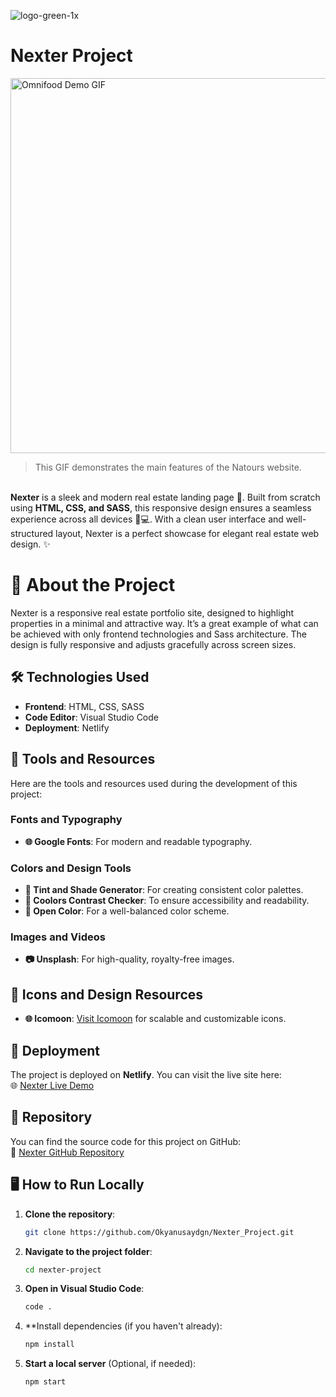 
![logo-green-1x](https://github.com/user-attachments/assets/2a1e5d18-c427-4fe7-bb2d-abc56607879f)

# Nexter Project

<img src="img/Animation_Nexter.gif" alt="Omnifood Demo GIF" width="600px">

>  This GIF demonstrates the main features of the Natours website.

<br> **Nexter** is a sleek and modern real estate landing page 🏡. Built from scratch using **HTML, CSS, and SASS**, this responsive design ensures a seamless experience across all devices 📱💻. With a clean user interface and well-structured layout, Nexter is a perfect showcase for elegant real estate web design. ✨

# 📌 About the Project
Nexter is a responsive real estate portfolio site, designed to highlight properties in a minimal and attractive way. It’s a great example of what can be achieved with only frontend technologies and Sass architecture. The design is fully responsive and adjusts gracefully across screen sizes.

## 🛠️ Technologies Used

- **Frontend**: HTML, CSS, SASS
- **Code Editor**: Visual Studio Code
- **Deployment**: Netlify

## 🔧 Tools and Resources

Here are the tools and resources used during the development of this project:

### Fonts and Typography
- **🌐 Google Fonts**: For modern and readable typography.

### Colors and Design Tools
- **🎨 Tint and Shade Generator**: For creating consistent color palettes.
- **🌈 Coolors Contrast Checker**: To ensure accessibility and readability.
- **🎨 Open Color**: For a well-balanced color scheme.

### Images and Videos
- **📷 Unsplash**: For high-quality, royalty-free images.

## 🎨 Icons and Design Resources

- **🌐 Icomoon**: [Visit Icomoon](https://icomoon.io) for scalable and customizable icons.
## 🚀 Deployment

The project is deployed on **Netlify**. You can visit the live site here:  
🌐 [Nexter Live Demo](https://nexter-abode.netlify.app/)

## 📂 Repository

You can find the source code for this project on GitHub:  
🔗 [Nexter GitHub Repository](https://github.com/Okyanusaydgn/Nexter_Project.git)

## 🖥️ How to Run Locally

1. **Clone the repository**:
   ```bash
   git clone https://github.com/Okyanusaydgn/Nexter_Project.git
   ```
2. **Navigate to the project folder**:
   ```bash
   cd nexter-project
   ```
3. **Open in Visual Studio Code**:
   ```bash
   code .
   ```
4. **Install dependencies (if you haven't already):
   ```bash
   npm install
   ```
5. **Start a local server** (Optional, if needed):
   ```bash
   npm start
   ```
